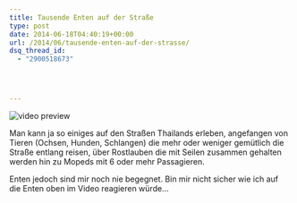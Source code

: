 ```yaml
---
title: Tausende Enten auf der Straße
type: post
date: 2014-06-18T04:40:19+00:00
url: /2014/06/tausende-enten-auf-der-strasse/
dsq_thread_id:
  - "2900518673"




---
```

<div class="video-youtube embed-responsive-item" id="video-youtube-b26b3f7a71a06354d8d7504de147f4cb" data-video="//www.youtube.com/embed/OHviopSflwc?&loadvideo=&autohide=2&autoplay=1&rel=0&controls=2&color=red&modestbranding=1&iv_load_policy=3&theme=light&enablejsapi=1&origin=https://localhost">
  <img src="/wp-content/imagecache/OHviopSflwc-hqdefault.jpg" alt="video preview" /><span class="video-youtube-play-icon" aria-label="Play this video"><i class="icon-play" aria-hidden="true"></i></span>
</div>

Man kann ja so einiges auf den Straßen Thailands erleben, angefangen von Tieren (Ochsen, Hunden, Schlangen) die mehr oder weniger gemütlich die Straße entlang reisen, über Rostlauben die mit Seilen zusammen gehalten werden hin zu Mopeds mit 6 oder mehr Passagieren.

Enten jedoch sind mir noch nie begegnet. Bin mir nicht sicher wie ich auf die Enten oben im Video reagieren würde...
